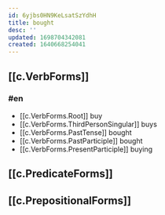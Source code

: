 ```yaml
---
id: 6yjbs0HN9KeLsatSzYdhH
title: bought
desc: ''
updated: 1698704342081
created: 1640668254041
---
```


## [[c.VerbForms]]

### #en

- [[c.VerbForms.Root]] buy
- [[c.VerbForms.ThirdPersonSingular]] buys
- [[c.VerbForms.PastTense]] bought
- [[c.VerbForms.PastParticiple]] bought
- [[c.VerbForms.PresentParticiple]] buying

## [[c.PredicateForms]]

### 

## [[c.PrepositionalForms]]
